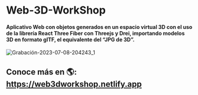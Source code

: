 ﻿# Web-3D-WorkShop
 
#### Aplicativo Web con objetos generados en un espacio virtual 3D con el uso de la lìbrería React Three Fiber con Threejs y Drei, importando modelos 3D en formato glTF, el equivalente del “JPG de 3D”.

![Grabación-2023-07-08-204243_1](https://github.com/LIZGRICAS/Web-3D-WorkShop/assets/102168375/e3ad506a-fd63-4fdb-bfd5-e20f57e67c35)


## Conoce más en  🌎: <a href="[https://github.com/sponsors/M0nica](https://web3dworkshop.netlify.app/)">https://web3dworkshop.netlify.app</a>
